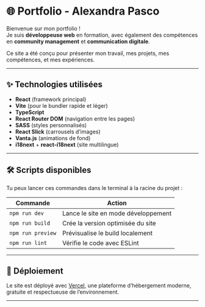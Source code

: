 # 🌐 Portfolio - Alexandra Pasco

Bienvenue sur mon portfolio !  
Je suis **développeuse web** en formation, avec également des compétences en **community management** et **communication digitale**.

Ce site a été conçu pour présenter mon travail, mes projets, mes compétences, et mes expériences.

---

## ✨ Technologies utilisées

- **React** (framework principal)
- **Vite** (pour le bundler rapide et léger)
- **TypeScript**
- **React Router DOM** (navigation entre les pages)
- **SASS** (styles personnalisés)
- **React Slick** (carrousels d’images)
- **Vanta.js** (animations de fond)
- **i18next** + **react-i18next** (site multilingue)

---

## 🛠️ Scripts disponibles

Tu peux lancer ces commandes dans le terminal à la racine du projet :

| Commande | Action |
|----------|--------|
| `npm run dev` | Lance le site en mode développement |
| `npm run build` | Crée la version optimisée du site |
| `npm run preview` | Prévisualise le build localement |
| `npm run lint` | Vérifie le code avec ESLint |

---

## 🚀 Déploiement

Le site est déployé avec [Vercel](https://vercel.com), une plateforme d’hébergement moderne, gratuite et respectueuse de l’environnement.

---
